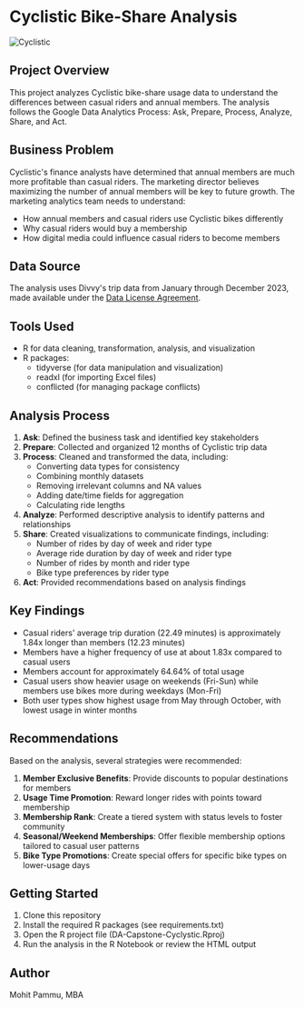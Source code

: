 # Cyclistic Bike-Share Analysis

![Cyclistic](/assets/Cyclistic.png)

## Project Overview
This project analyzes Cyclistic bike-share usage data to understand the differences between casual riders and annual members. The analysis follows the Google Data Analytics Process: Ask, Prepare, Process, Analyze, Share, and Act.

## Business Problem
Cyclistic's finance analysts have determined that annual members are much more profitable than casual riders. The marketing director believes maximizing the number of annual members will be key to future growth. The marketing analytics team needs to understand:
- How annual members and casual riders use Cyclistic bikes differently
- Why casual riders would buy a membership
- How digital media could influence casual riders to become members

## Data Source
The analysis uses Divvy's trip data from January through December 2023, made available under the [Data License Agreement](https://divvybikes.com/data-license-agreement).

## Tools Used
- R for data cleaning, transformation, analysis, and visualization
- R packages:
  - tidyverse (for data manipulation and visualization)
  - readxl (for importing Excel files)
  - conflicted (for managing package conflicts)

## Analysis Process
1. **Ask**: Defined the business task and identified key stakeholders
2. **Prepare**: Collected and organized 12 months of Cyclistic trip data
3. **Process**: Cleaned and transformed the data, including:
   - Converting data types for consistency
   - Combining monthly datasets
   - Removing irrelevant columns and NA values
   - Adding date/time fields for aggregation
   - Calculating ride lengths
4. **Analyze**: Performed descriptive analysis to identify patterns and relationships
5. **Share**: Created visualizations to communicate findings, including:
   - Number of rides by day of week and rider type
   - Average ride duration by day of week and rider type
   - Number of rides by month and rider type
   - Bike type preferences by rider type
6. **Act**: Provided recommendations based on analysis findings

## Key Findings
- Casual riders' average trip duration (22.49 minutes) is approximately 1.84x longer than members (12.23 minutes)
- Members have a higher frequency of use at about 1.83x compared to casual users
- Members account for approximately 64.64% of total usage
- Casual users show heavier usage on weekends (Fri-Sun) while members use bikes more during weekdays (Mon-Fri)
- Both user types show highest usage from May through October, with lowest usage in winter months

## Recommendations
Based on the analysis, several strategies were recommended:
1. **Member Exclusive Benefits**: Provide discounts to popular destinations for members
2. **Usage Time Promotion**: Reward longer rides with points toward membership
3. **Membership Rank**: Create a tiered system with status levels to foster community
4. **Seasonal/Weekend Memberships**: Offer flexible membership options tailored to casual user patterns
5. **Bike Type Promotions**: Create special offers for specific bike types on lower-usage days

## Getting Started
1. Clone this repository
2. Install the required R packages (see requirements.txt)
3. Open the R project file (DA-Capstone-Cyclystic.Rproj)
4. Run the analysis in the R Notebook or review the HTML output

## Author
Mohit Pammu, MBA
